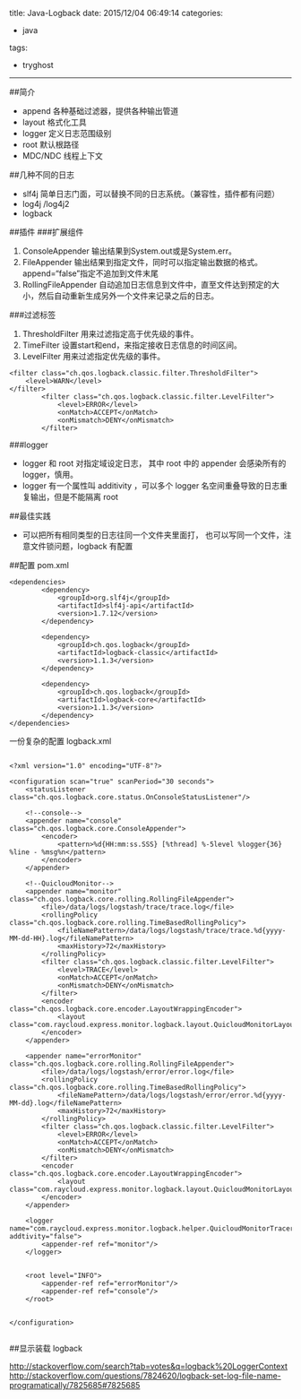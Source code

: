 title: Java-Logback
date: 2015/12/04 06:49:14
categories:

 - java 


tags:

- tryghost

---

##简介
 * append 各种基础过滤器，提供各种输出管道
 * layout 格式化工具
 * logger 定义日志范围级别
 * root   默认根路径
 * MDC/NDC 线程上下文
 
##几种不同的日志
 * slf4j 简单日志门面，可以替换不同的日志系统。（兼容性，插件都有问题）
 * log4j /log4j2
 * logback 

##插件
###扩展组件

 1. ConsoleAppender  输出结果到System.out或是System.err。
 2. FileAppender  输出结果到指定文件，同时可以指定输出数据的格式。append=“false”指定不追加到文件末尾 
 3. RollingFileAppender  自动追加日志信息到文件中，直至文件达到预定的大小，然后自动重新生成另外一个文件来记录之后的日志。

###过滤标签
 1. ThresholdFilter 用来过滤指定高于优先级的事件。
 2. TimeFilter 设置start和end，来指定接收日志信息的时间区间。
 3. LevelFilter  用来过滤指定优先级的事件。

```language-xml
<filter class="ch.qos.logback.classic.filter.ThresholdFilter">
    <level>WARN</level>
</filter>
        <filter class="ch.qos.logback.classic.filter.LevelFilter">
            <level>ERROR</level>
            <onMatch>ACCEPT</onMatch>
            <onMismatch>DENY</onMismatch>
        </filter>
```

###logger
 * logger 和 root 对指定域设定日志， 其中 root 中的 appender 会感染所有的 logger，慎用。
 * logger 有一个属性叫 additivity ，可以多个 logger 名空间重叠导致的日志重复输出，但是不能隔离 root

##最佳实践
  * 可以把所有相同类型的日志往同一个文件夹里面打， 也可以写同一个文件，注意文件锁问题，logback 有配置

##配置
pom.xml
```language-xml
<dependencies>
        <dependency>
            <groupId>org.slf4j</groupId>
            <artifactId>slf4j-api</artifactId>
            <version>1.7.12</version>
        </dependency>

        <dependency>
            <groupId>ch.qos.logback</groupId>
            <artifactId>logback-classic</artifactId>
            <version>1.1.3</version>
        </dependency>

        <dependency>
            <groupId>ch.qos.logback</groupId>
            <artifactId>logback-core</artifactId>
            <version>1.1.3</version>
        </dependency>
</dependencies>
```

一份复杂的配置
logback.xml
```language-xml

<?xml version="1.0" encoding="UTF-8"?>

<configuration scan="true" scanPeriod="30 seconds">
    <statusListener class="ch.qos.logback.core.status.OnConsoleStatusListener"/>

    <!--console-->
    <appender name="console" class="ch.qos.logback.core.ConsoleAppender">
        <encoder>
            <pattern>%d{HH:mm:ss.SSS} [%thread] %-5level %logger{36} %line - %msg%n</pattern>
        </encoder>
    </appender>

    <!--QuicloudMonitor-->
    <appender name="monitor" class="ch.qos.logback.core.rolling.RollingFileAppender">
        <file>/data/logs/logstash/trace/trace.log</file>
        <rollingPolicy class="ch.qos.logback.core.rolling.TimeBasedRollingPolicy">
            <fileNamePattern>/data/logs/logstash/trace/trace.%d{yyyy-MM-dd-HH}.log</fileNamePattern>
            <maxHistory>72</maxHistory>
        </rollingPolicy>
        <filter class="ch.qos.logback.classic.filter.LevelFilter">
            <level>TRACE</level>
            <onMatch>ACCEPT</onMatch>
            <onMismatch>DENY</onMismatch>
        </filter>
        <encoder class="ch.qos.logback.core.encoder.LayoutWrappingEncoder">
            <layout class="com.raycloud.express.monitor.logback.layout.QuicloudMonitorLayout"/>
        </encoder>
    </appender>

    <appender name="errorMonitor" class="ch.qos.logback.core.rolling.RollingFileAppender">
        <file>/data/logs/logstash/error/error.log</file>
        <rollingPolicy class="ch.qos.logback.core.rolling.TimeBasedRollingPolicy">
            <fileNamePattern>/data/logs/logstash/error/error.%d{yyyy-MM-dd}.log</fileNamePattern>
            <maxHistory>72</maxHistory>
        </rollingPolicy>
        <filter class="ch.qos.logback.classic.filter.LevelFilter">
            <level>ERROR</level>
            <onMatch>ACCEPT</onMatch>
            <onMismatch>DENY</onMismatch>
        </filter>
        <encoder class="ch.qos.logback.core.encoder.LayoutWrappingEncoder">
            <layout class="com.raycloud.express.monitor.logback.layout.QuicloudMonitorLayout"/>
        </encoder>
    </appender>
     
    <logger name="com.raycloud.express.monitor.logback.helper.QuicloudMonitorTracer" addtivity="false">
        <appender-ref ref="monitor"/>
    </logger>


    <root level="INFO">
        <appender-ref ref="errorMonitor"/>
        <appender-ref ref="console"/>
    </root>


</configuration>


```

##显示装载 logback

http://stackoverflow.com/search?tab=votes&q=logback%20LoggerContext
http://stackoverflow.com/questions/7824620/logback-set-log-file-name-programatically/7825685#7825685



